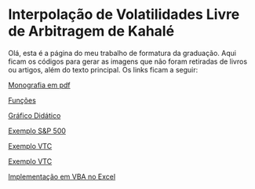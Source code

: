 # Interpolação de Volatilidades Livre de Arbitragem de Kahalé

Olá, esta é a página do meu trabalho de formatura da graduação. Aqui ficam os códigos para gerar as imagens que não foram retiradas de livros ou artigos, além do texto principal. Os links ficam a seguir:

<a href="/files/Trabalho de Formatura - Daniel Morales.pdf" download>Monografia em pdf</a>

<a href="/files/kahale_volatility.R" download>Funções</a>

<a href="/files/Gráfico Didático.R" download>Gráfico Didático</a>

<a href="/files/Exemplo S&P 500.R" download>Exemplo S&P 500</a>

<a href="/files/Exemplo VTC.R" download>Exemplo VTC</a>

<a href="/files/Exemplo VTC.R" download>Exemplo VTC</a>

<a href="/files/denschkah.xlsm" download>Implementação em VBA no Excel</a>
